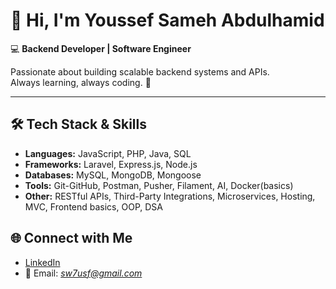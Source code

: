 # 👋 Hi, I'm Youssef Sameh Abdulhamid  

💻 **Backend Developer | Software Engineer**  

Passionate about building scalable backend systems and APIs.  
Always learning, always coding. 🚀  

---

## 🛠️ Tech Stack & Skills  

- **Languages:** JavaScript, PHP, Java, SQL  
- **Frameworks:** Laravel, Express.js, Node.js  
- **Databases:** MySQL, MongoDB, Mongoose  
- **Tools:** Git-GitHub, Postman, Pusher, Filament, AI, Docker(basics)
- **Other:**   RESTful APIs, Third-Party Integrations, Microservices, Hosting, MVC, Frontend basics, OOP, DSA


## 🌐 Connect with Me  
- [LinkedIn](https://www.linkedin.com/in/sw-usf)  
- 📧 Email: *sw7usf@gmail.com*  
